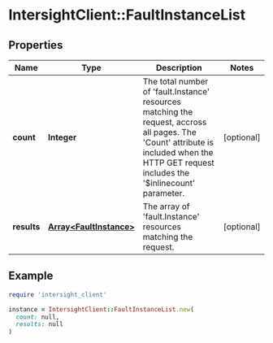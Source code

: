 # IntersightClient::FaultInstanceList

## Properties

| Name | Type | Description | Notes |
| ---- | ---- | ----------- | ----- |
| **count** | **Integer** | The total number of &#39;fault.Instance&#39; resources matching the request, accross all pages. The &#39;Count&#39; attribute is included when the HTTP GET request includes the &#39;$inlinecount&#39; parameter. | [optional] |
| **results** | [**Array&lt;FaultInstance&gt;**](FaultInstance.md) | The array of &#39;fault.Instance&#39; resources matching the request. | [optional] |

## Example

```ruby
require 'intersight_client'

instance = IntersightClient::FaultInstanceList.new(
  count: null,
  results: null
)
```

